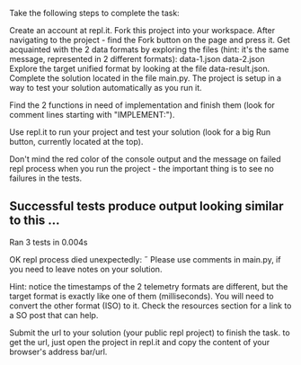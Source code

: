 Take the following steps to complete the task:

Create an account at repl.it.
Fork this project into your workspace.
After navigating to the project - find the Fork button on the page and press it.
Get acquainted with the 2 data formats by exploring the files (hint: it's the same message, represented in 2 different formats):
data-1.json
data-2.json
Explore the target unified format by looking at the file data-result.json.
Complete the solution located in the file main.py.
The project is setup in a way to test your solution automatically as you run it.

Find the 2 functions in need of implementation and finish them (look for comment lines starting with "IMPLEMENT:").

Use repl.it to run your project and test your solution (look for a big Run button, currently located at the top).

Don't mind the red color of the console output and the message on failed repl process when you run the project - the important thing is to see no failures in the tests.

Successful tests produce output looking similar to this
...
----------------------------------------------------------------------
Ran 3 tests in 0.004s

OK
repl process died unexpectedly: 
Please use comments in main.py, if you need to leave notes on your solution.

Hint: notice the timestamps of the 2 telemetry formats are different, but the target format is exactly like one of them (milliseconds). You will need to convert the other format (ISO) to it. Check the resources section for a link to a SO post that can help.

Submit the url to your solution (your public repl project) to finish the task.
to get the url, just open the project in repl.it and copy the content of your browser's address bar/url.
